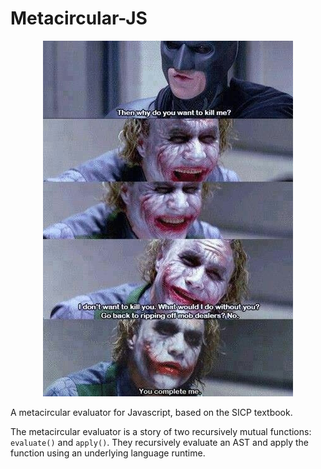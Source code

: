 # Metacircular-JS

<p align="center">
  <img width="400" height="569" src="/assets/batman-joker.jpg" alt="you complete me">
</p>

A metacircular evaluator for Javascript, based on the SICP textbook. 

The metacircular evaluator is a story of two recursively mutual functions: `evaluate()` and `apply()`. They recursively evaluate an AST and apply the function using an underlying language runtime. 
